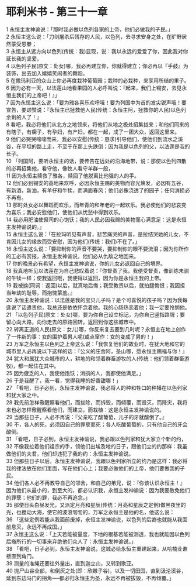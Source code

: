 # 耶利米书 - 第三十一章
  
 1 永恒主发神谕说：「那时我必做以色列各家的上帝，他们必做我的子民。」  
 2 永恒主这么说：「刀剑屠杀后残存的人民，以色列，去寻求安身之处，在旷野居然蒙受恩眷；  
 3 永恒主从远方向以色列(传统：我)显现，说：我以永远的爱爱了你，因此我对你延长我的坚爱。  
 4 以色列子民(原文：处女)哪，我必再建立你，你就得建立；你必再以『手鼓』为装饰，出去加入嬉嬉笑闹者的舞蹈。  
 5 在撒玛利亚的众山上你必再度栽种葡萄园；栽种的必栽种，来享用所结的果子。  
 6 因为必有一天，以法莲山地看果园的人必呼叫说：『起来，我们上锡安，去见永恒主我们的上帝吧！』」  
 7 因为永恒主这么说：「要为雅各喜乐欢呼哦！要为列国中为首的发尖锐声哦！要宣告，要颂赞说：『永恒主已拯救他人民(传统：永恒主阿，拯救你的人民)以色列余剩的人了！』  
 8 看吧，我必将他们从北方之地领来，将他们从地之极处招集拢来；和他们同来的有瞎子，有瘸子，有孕妇，有产妇，都在一起，成了一团大众，返回这里来。  
 9 他们必哭哭啼啼而来，我必以安慰(传统：恳求)引导他们，使他们到流水之溪谷，在平坦的路上走，不至于在那上头跌倒；因为我是以色列的父，以法莲是我的长子。  
 10 「列国阿，要听永恒主的话，要传告在远处的沿海地带，说：那使以色列四散的必再招集他，看守他，像牧人看守羊群一般，  
 11 因为永恒主赎救了雅各，赎回了他脱离比他强的人的手。  
 12 他们必到锡安的高地来欢呼，必因永恒主赐的美物而容光焕发，必因有五谷，有新酒，新油，有羊仔和牛犊，而满面春风；他们必像浇透了的园子；任何消损必不再有。  
 13 那时处女必以舞蹈而欢乐，而年青的和年老的一起欢乐。我必使他们的悲哀变为喜乐；我必安慰他们，使他们从忧愁中得到欢乐。  
 14 我必用肥油使祭司的心饱饫；我的人民必因我赐的美物而心满意足：这是永恒主发神谕说的。」  
 15 永恒主这么说：「在拉玛听见有声音，悲苦痛哭的声音，是拉结哭她的儿女，不肯因儿女的缘故而受安慰，因为他们(传统：我们)不在了。」  
 16 永恒主这么说：「要抑制你的声音不要哭，要抑制你的眼不要流泪；因为你所作的工必有赏报，永恒主发神谕说，他们必从仇敌之地回来。  
 17 你的晚景必有希望，永恒主发神谕说，你的儿女必返回自己的境界。  
 18 我真地听见以法莲在为自己悲叹着说：『你督责了我，我便受督责，像训练未驯的牛犊一样；使我返回哦，我便得以返回，因为你是永恒主我的上帝。  
 19 我被掳(同词：返回)以后，就真地后悔；我受教责以后，就拍腿悔恨；我因担当年幼的耻辱，而抱愧蒙羞。』  
 20 永恒主发神谕说：以法莲是我的宝贝儿子吗？是个可喜悦的孩子吗？因为我每逢说了话遣责他，我总还是依依怀念着他。我的心肠热恋着他；我一定要怜悯他。  
 21 「以色列子民(原文：处女)哪，要为你自己设立标记，为你自己竖指路牌；要留心向大路，向你走去的原路回转，返回到你这些城市中。  
 22 转离正道的人民(原文：女儿)哪，你反来复去要到几时呢？永恒主在地上创作了一件新的事：女的围护着男人呢(或点窜作：女的变成了男的！」  
 23 万军之永恒主以色列之上帝这么说：「我恢复他们的故业时，在犹大地和它的城市里人必再说以下这样的话：『公义的庄舍阿，圣山哪，愿永恒主赐福与你！』  
 24 犹大和属犹大众城市的人，耕地的和领着群畜游牧的人(传统：他们领着群畜游牧)，都一起住在其中。  
 25 因为疲乏的人，我使他饱饫；消损的人，我都使他满足。」  
 26 于是我醒了，我一看，觉得我睡的好香甜哪！」  
 27 「看吧，日子必到，永恒主发神谕说，我必将人的种和牲口的种播在以色列家和犹大家之中。  
 28 我先前怎样儆醒察看他们，而拔除，而拆毁，而倾覆，而毁灭，而降灾，我将来也必怎样儆醒察看他们，而建立，而栽植：这是永恒主发神谕说的。  
 29 当那些日子，人必不再说：『父亲吃了酸葡萄，儿子的牙就酸倒了。』  
 30 不，各人的死，必须因自己的罪孽而死；各人吃酸葡萄的，只有他自己的牙会酸倒。  
 31 「看吧，日子必到，永恒主发神谕说，我必跟以色列家和犹大家立个新的约，  
 32 不像我拉着他们祖宗的手，领他们出埃及地的日子，跟他们立的约那样：我虽做他们的夫君，他们却违犯了我的约：永恒主发神谕说。  
 33 但那些日子以后，永恒主发神谕说，我跟以色列家所立的约乃是这样：我必将我的律法放在他们里面，写在他们心上；我要必做他们的上帝，他们要做我的子民。  
 34 他们各人必不再教导自己的邻舍，和自己的弟兄，说：『你该认识永恒主！』因为他们从最小的，到至大的，都必认识我，永恒主发神谕说：因为我要赦免他们的罪孽；他们的罪，我必不再追念。」  
 35 那使日头白昼发光，又派定月亮和星辰(传统：月亮和星辰之定例)做黑夜里的光，也搅动大海，使它的波浪匉訇的，万军之永恒主是他的名，他这么说：  
 36 「这些定例若能从我面前废掉，永恒主发神谕说，以色列的后裔也就能从我面前息灭，永远不再成国。」  
 37 永恒主这么说：「上天若能被量度，下地的根基若能被测透，我也就能因以色列后裔所行的一切事来弃绝他们众人了：永恒主发神谕说。」  
 38 「看吧，日子必到，永恒主发神谕说，这城必给永恒主重建起来，从哈楠业谯楼直到角门。  
 39 测量的准绳还要往外量出，直到迦立山，又转到歌亚。  
 40 抛尸山谷全部，和倒灰之处(即：欣嫩子谷)，以及一切田园，直到汲沦溪谷，延到东边马门的拐角──都必归永恒主为圣，永远不再被拔毁，不再倾覆。」